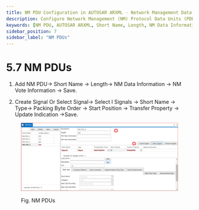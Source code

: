 ```yaml
---
title: NM PDU Configuration in AUTOSAR ARXML - Network Management Data Handling
description: Configure Network Management (NM) Protocol Data Units (PDUs) in AUTOSAR ARXML files by defining essential parameters such as short names, lengths, NM data information, and NM vote information. Enhance signal management by creating or selecting signals, specifying types, packing byte orders, and transfer properties. Ensure effective network management communication and data handling in automotive systems.
keywords: [NM PDU, AUTOSAR ARXML, Short Name, Length, NM Data Information, NM Vote Information, Signal Management, Packing Byte Order]
sidebar_position: 7
sidebar_label: "NM PDUs"
---
```


# 5.7 NM PDUs

1. Add NM PDU→ Short Name → Length→ NM Data Information → NM Vote Information → Save.
   
2. Create Signal Or Select Signal→ Select I  Signals → Short Name → Type→ Packing Byte Order → Start Position → Transfer Property → Update Indication →Save.

<div class="text--center">

<figure>

![NM PDUs](../assets/image17.webp "- NM PDUs")
<figcaption>Fig. NM PDUs </figcaption>
</figure>
</div>